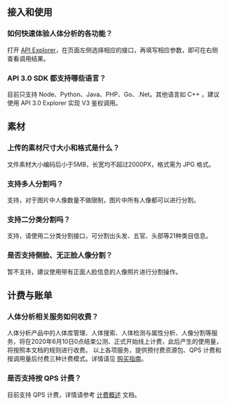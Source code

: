 
## 接入和使用
### 如何快速体验人体分析的各功能？
打开 [API Explorer](https://console.cloud.tencent.com/api/explorer?Product=bda&Version=2020-03-24&Action=SearchTrace&SignVersion=)，在页面左侧选择相应的接口，再填写相应参数，即可在右侧查看调用结果。

### API 3.0 SDK 都支持哪些语言？
目前只支持 Node、Python、Java、PHP、Go、.Net。其他语言如 C++ ，建议使用 API 3.0 Explorer 实现 V3 鉴权调用。

## 素材
### 上传的素材尺寸大小和格式是什么？
文件素材大小编码后小于5MB，长宽均不超过2000PX，格式需为 JPG 格式。

### 支持多人分割吗？
支持，对于图片中人像数量不做限制，图片中所有人像都可以进行分割。

### 支持二分类分割吗？
支持，请使用二分类分割接口，可分割出头发、五官、头部等21种类目信息。

### 是否支持侧脸、无正脸人像分割？
暂不支持，建议使用带有正面人脸信息的人像照片进行分割操作。

## 计费与账单
### 人体分析相关服务如何收费？
人体分析产品中的人体库管理、人体搜索、人体检测与属性分析、人像分割等服务，将在2020年6月10日0点结束公测、正式开始线上计费，此后产生的使用量，将按照本文档的规则进行收费。
以上各项服务，提供预付费资源包、QPS 计费和按调用量后付费三种计费模式。详情请见 [购买指南](https://cloud.tencent.com/document/product/1208/42738)。

### 是否支持按 QPS 计费？
目前支持 QPS 计费，详情请参考 [计费概述](https://cloud.tencent.com/document/product/1208/44923) 文档。




